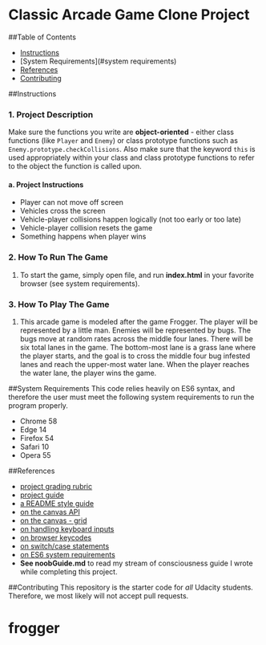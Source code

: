# Classic Arcade Game Clone Project

##Table of Contents

- [Instructions](#instructions)
- [System Requirements](#system requirements)
- [References](#references)
- [Contributing](#Contributing)

##Instructions
### 1. Project Description
Make sure the functions you write are **object-oriented** - either class functions (like `Player` and `Enemy`) or class 
prototype functions such as `Enemy.prototype.checkCollisions`. Also make sure that the keyword `this` is used appropriately 
within your class and class prototype functions to refer to the object the function is called upon.

#### a. Project Instructions  
  * Player can not move off screen
  * Vehicles cross the screen
  * Vehicle-player collisions happen logically (not too early or too late)
  * Vehicle-player collision resets the game
  * Something happens when player wins
  
### 2. How To Run The Game
1. To start the game, simply open file, and run **index.html** in your favorite browser (see system requirements).

### 3. How To Play The Game
1. This arcade game is modeled after the game Frogger. The player will be represented by a little man. Enemies will be 
represented by bugs. The bugs move at random rates across the middle four lanes.  There will be six total lanes in the game. 
The bottom-most lane is a grass lane where the player starts, and the goal is to cross the middle four bug infested lanes 
and reach the upper-most water lane. When the player reaches the water lane, the player wins the game.

##System Requirements
This code relies heavily on ES6 syntax, and therefore the user must meet the following system requirements to run the 
program properly.
  * Chrome 58
  * Edge 14
  * Firefox 54
  * Safari 10
  * Opera 55


##References
  * [project grading rubric](https://review.udacity.com/#!/rubrics/15/view) 
  * [project guide](https://docs.google.com/document/d/1v01aScPjSWCCWQLIpFqvg3-vXLH2e8_SZQKC8jNO0Dc/pub?embedded=true)
  * [a README style guide](https://guides.github.com/features/mastering-markdown/)
  * [on the canvas API](https://developer.mozilla.org/en-US/docs/Web/API/Canvas_API/Tutorial/Basic_usage) 
  * [on the canvas - grid](https://developer.mozilla.org/en-US/docs/Web/API/Canvas_API/Tutorial/Drawing_shapes)
  * [on handling keyboard inputs](https://developer.mozilla.org/en-US/docs/Web/API/KeyboardEvent/code)
  * [on browser keycodes](http://www.javascripter.net/faq/keycodes.htm)
  * [on switch/case statements](https://developer.mozilla.org/en-US/docs/Web/JavaScript/Reference/Statements/switch)
  * [on ES6 system requirements](https://www.w3schools.com/js/js_es6.asp)
  * **See noobGuide.md** to read my stream of consciousness guide I wrote while completing this project.

##Contributing
This repository is the starter code for _all_ Udacity students. Therefore, we most likely will not accept pull requests.
# frogger
